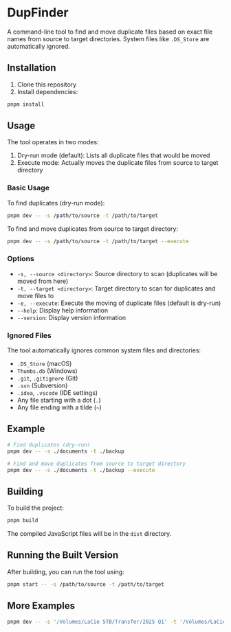 # DupFinder

A command-line tool to find and move duplicate files based on exact file names from source to target directories. System files like `.DS_Store` are automatically ignored.

## Installation

1. Clone this repository
2. Install dependencies:
```bash
pnpm install
```

## Usage

The tool operates in two modes:
1. Dry-run mode (default): Lists all duplicate files that would be moved
2. Execute mode: Actually moves the duplicate files from source to target directory

### Basic Usage

To find duplicates (dry-run mode):

```bash
pnpm dev -- -s /path/to/source -t /path/to/target
```

To find and move duplicates from source to target directory:

```bash
pnpm dev -- -s /path/to/source -t /path/to/target --execute
```

### Options

- `-s, --source <directory>`: Source directory to scan (duplicates will be moved from here)
- `-t, --target <directory>`: Target directory to scan for duplicates and move files to
- `-e, --execute`: Execute the moving of duplicate files (default is dry-run)
- `--help`: Display help information
- `--version`: Display version information

### Ignored Files

The tool automatically ignores common system files and directories:
- `.DS_Store` (macOS)
- `Thumbs.db` (Windows)
- `.git`, `.gitignore` (Git)
- `.svn` (Subversion)
- `.idea`, `.vscode` (IDE settings)
- Any file starting with a dot (`.`)
- Any file ending with a tilde (`~`)

## Example

```bash
# Find duplicates (dry-run)
pnpm dev -- -s ./documents -t ./backup

# Find and move duplicates from source to target directory
pnpm dev -- -s ./documents -t ./backup --execute
```

## Building

To build the project:

```bash
pnpm build
```

The compiled JavaScript files will be in the `dist` directory.

## Running the Built Version

After building, you can run the tool using:

```bash
pnpm start -- -s /path/to/source -t /path/to/target
```

## More Examples
```bash
pnpm dev -- -s '/Volumes/LaCie 5TB/Transfer/2025 Q1' -t '/Volumes/LaCie 5TB/Transfer/20250312 TW iCloud' > output.log
```